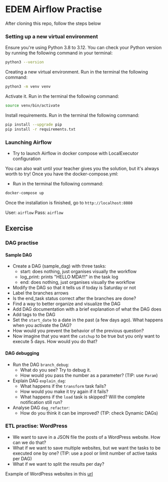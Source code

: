 # EDEM Airflow Practise

After cloning this repo, follow the steps below

### Setting up a new virtual environment

Ensure you're using Python 3.8 to 3.12. You can check your Python version by running the following command in your terminal:

```bash
python3 --version
```

Creating a new virtual environment. Run in the terminal the following command:

```bash
python3 -m venv venv
```

Activate it. Run in the terminal the following command:

```bash
source venv/bin/activate
```

Install requirements. Run in the terminal the following command:

```bash
pip install --upgrade pip
pip install -r requirements.txt
```

### Launching Airflow

- Try to launch Airflow in docker compose with LocalExecutor configuration

You can also wait until your teacher gives you the solution, but it's always worth to try!
Once you have the docker-compose.yml:

- Run in the terminal the following command:

```bash
docker-compose up
```

Once the installation is finished, go to `http://localhost:8080`

User: `airflow`
Pass: `airflow`

## Exercise

### DAG practise

#### Sample DAG

- Create a DAG (sample_dag) with three tasks:
    - start: does nothing, just organises visually the workflow
    - log_print: prints "HELLO MDA!!!" in the task log
    - end: does nothing, just organises visually the workflow
- Modify the DAG so that it tells us if today is Saturday or not
- Label the branches arrows
- Is the end_task status correct after the branches are done?
- Find a way to better organize and visualize the DAG
- Add DAG documentation with a brief explanation of what the DAG does
- Add tags to the DAG
- Set the `start_date` to a date in the past (a few days ago). What happens when you activate the DAG?
- How would you prevent the behavior of the previous question?
- Now imagine that you want the `catchup` to be true but you only want to execute 5 days. How would you do that?

#### DAG debugging

- Run the DAG `branch_debug`:
  - What do you see? Try to debug it.
  - How would you pass the number as a parameter? (TIP: use `Param`)
- Explain DAG `explain_dag`:
  - What happens if the `transform` task fails?
  - How would you make it try again if it fails?
  - What happens if the `load` task is skipped? Will the complete notification still run?
- Analyse DAG `dag_refactor`:
  - How do you think it can be improved? (TIP: check Dynamic DAGs)

### ETL practise: WordPress

- We want to save in a JSON file the posts of a WordPress website. How can we do that?
- What if we want to save multiple websites, but we want the tasks to be executed one by one? (TIP: use a pool or limit
  number of active tasks per DAG)
- What if we want to split the results per day?

Example of WordPress websites in this [url](https://elementor.com/blog/famous-wordpress-websites/)
